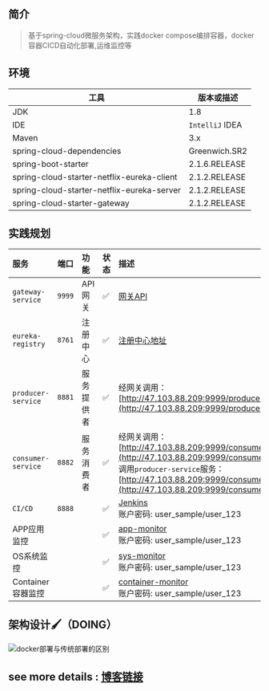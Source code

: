 ## 简介

> 基于spring-cloud微服务架构，实践docker compose编排容器，docker容器CICD自动化部署,运维监控等

## 环境

| 工具  | 版本或描述 |
| ----- | ---|
| JDK   | 1.8  |
| IDE   |  `IntelliJ` IDEA |
| Maven | 3.x                  |
| spring-cloud-dependencies | Greenwich.SR2 |
| spring-boot-starter | 2.1.6.RELEASE |
| spring-cloud-starter-netflix-eureka-client | 2.1.2.RELEASE |
| spring-cloud-starter-netflix-eureka-server | 2.1.2.RELEASE |
| spring-cloud-starter-gateway | 2.1.2.RELEASE |



## 实践规划
服务 | 端口 |功能|状态|描述|
:---|:---:|:---|:----|:---
`gateway-service` | `9999` | API网关| ✅| [网关API](http://47.103.88.209:9999/swagger-ui.html) 
`eureka-registry` | `8761`| 注册中心| ✅| [注册中心地址](http://47.103.88.209:8761/)
`producer-service` | `8881`| 服务提供者| ✅| 经网关调用：[http://47.103.88.209:9999/producer/hello](http://47.103.88.209:9999/producer/hello)<br>
`consumer-service` | `8882`| 服务消费者| ✅| 经网关调用：[http://47.103.88.209:9999/consumer/hello](http://47.103.88.209:9999/consumer/hello)<br> 调用`producer-service`服务：[http://47.103.88.209:9999/consumer/call](http://47.103.88.209:9999/consumer/call)<br>
`CI/CD` |`8888` |  | ✅ |  [Jenkins](http://47.103.88.209:8888/)<br>账户密码: user_sample/user_123
APP应用监控 | | | ✅ |[app-monitor](http://47.103.88.209:3000/d/8Z4_LPsMk/app-monitor?orgId=1&refresh=30s)<br>账户密码: user_sample/user_123|
OS系统监控 | | | ✅ |[sys-monitor](http://47.103.88.209:3000/d/9CWBz0bik/sys-monitor?orgId=1)<br>账户密码: user_sample/user_123|
Container容器监控 | | |✅|[container-monitor](http://47.103.88.209:3000/d/p6JPYPyMz/container-monitor?orgId=1&refresh=5m)<br>账户密码: user_sample/user_123|


## 架构设计🖌（DOING）
![docker部署与传统部署的区别](https://img-blog.csdnimg.cn/20210228111120688.jpg?x-oss-process=image/watermark,type_ZmFuZ3poZW5naGVpdGk,shadow_10,text_aHR0cHM6Ly9ibG9nLmNzZG4ubmV0L3UwMTIwMzE3NTU=,size_16,color_FFFFFF,t_70)

## see more details : [博客链接](http://know.himygirl.cn/devops/)

